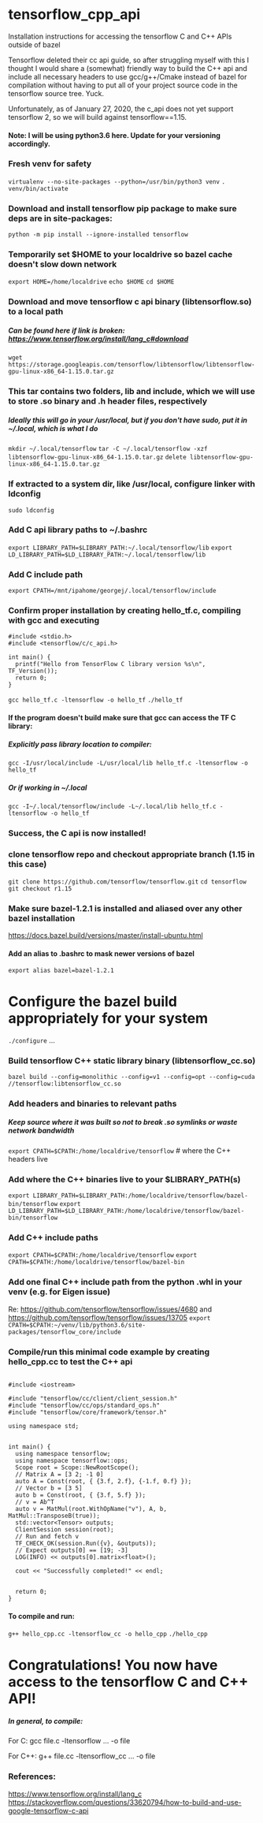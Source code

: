 # tensorflow_cpp_api
Installation instructions for accessing the tensorflow C and C++ APIs outside of bazel


Tensorflow deleted their cc api guide, so after struggling myself with this
I thought I would share a (somewhat) friendly way to build the C++ api and include all
necessary headers to use gcc/g++/Cmake instead of bazel for compilation without having to 
put all of your project source code in the tensorflow source tree.  Yuck.


Unfortunately, as of January 27, 2020, the c_api does not yet support tensorflow 2, so we will
build against tensorflow==1.15.


#### Note: I will be using python3.6 here.  Update for your versioning accordingly.


### Fresh venv for safety
`virtualenv --no-site-packages --python=/usr/bin/python3 venv`
`. venv/bin/activate`


### Download and install tensorflow pip package to make sure deps are in site-packages:
`python -m pip install --ignore-installed tensorflow`



### Temporarily set $HOME to your localdrive so bazel cache doesn't slow down network
`export HOME=/home/localdrive`
`echo $HOME`
`cd $HOME`


### Download and move tensorflow c api binary (libtensorflow.so) to a local path
##### Can be found here if link is broken: https://www.tensorflow.org/install/lang_c#download
`wget https://storage.googleapis.com/tensorflow/libtensorflow/libtensorflow-gpu-linux-x86_64-1.15.0.tar.gz`


### This tar contains two folders, lib and include, which we will use to store .so binary and .h header files, respectively
##### Ideally this will go in your /usr/local, but if you don't have sudo, put it in ~/.local, which is what I do
`mkdir ~/.local/tensorflow`
`tar -C ~/.local/tensorflow -xzf libtensorflow-gpu-linux-x86_64-1.15.0.tar.gz`
`delete libtensorflow-gpu-linux-x86_64-1.15.0.tar.gz`


### If extracted to a system dir, like /usr/local, configure linker with ldconfig
`sudo ldconfig`


### Add C api library paths to ~/.bashrc
`export LIBRARY_PATH=$LIBRARY_PATH:~/.local/tensorflow/lib`
`export LD_LIBRARY_PATH=$LD_LIBRARY_PATH:~/.local/tensorflow/lib`

### Add C include path
`export CPATH=/mnt/ipahome/georgej/.local/tensorflow/include`


### Confirm proper installation by creating hello_tf.c, compiling with gcc and executing
```{c}
#include <stdio.h>
#include <tensorflow/c/c_api.h>

int main() {
  printf("Hello from TensorFlow C library version %s\n", TF_Version());
  return 0;
}
```

`gcc hello_tf.c -ltensorflow -o hello_tf`
`./hello_tf`

#### If the program doesn't build make sure that gcc can access the TF C library:
##### Explicitly pass library location to compiler:
`gcc -I/usr/local/include -L/usr/local/lib hello_tf.c -ltensorflow -o hello_tf`
##### Or if working in ~/.local
`gcc -I~/.local/tensorflow/include -L~/.local/lib hello_tf.c -ltensorflow -o hello_tf`

### Success, the C api is now installed!



### clone tensorflow repo and checkout appropriate branch (1.15 in this case)
`git clone https://github.com/tensorflow/tensorflow.git`
`cd tensorflow`
`git checkout r1.15`


### Make sure bazel-1.2.1 is installed and aliased over any other bazel installation
https://docs.bazel.build/versions/master/install-ubuntu.html

#### Add an alias to .bashrc to mask newer versions of bazel
`export alias bazel=bazel-1.2.1`

# Configure the bazel build appropriately for your system
`./configure`
...

### Build tensorflow  C++ static library binary (libtensorflow_cc.so)
`bazel build --config=monolithic --config=v1 --config=opt --config=cuda //tensorflow:libtensorflow_cc.so`

### Add headers and binaries to relevant paths
##### Keep source where it was built so not to break .so symlinks or waste network bandwidth
`export CPATH=$CPATH:/home/localdrive/tensorflow` # where the C++ headers live


### Add where the C++ binaries live to your $LIBRARY_PATH(s)
`export LIBRARY_PATH=$LIBRARY_PATH:/home/localdrive/tensorflow/bazel-bin/tensorflow`
`export LD_LIBRARY_PATH=$LD_LIBRARY_PATH:/home/localdrive/tensorflow/bazel-bin/tensorflow`


### Add C++ include paths
`export CPATH=$CPATH:/home/localdrive/tensorflow`
`export CPATH=$CPATH:/home/localdrive/tensorflow/bazel-bin`

### Add one final C++ include path from the python .whl in your venv (e.g. for Eigen issue) 
Re: https://github.com/tensorflow/tensorflow/issues/4680 and https://github.com/tensorflow/tensorflow/issues/13705
`export CPATH=$CPATH:~/venv/lib/python3.6/site-packages/tensorflow_core/include`


### Compile/run this minimal code example by creating hello_cpp.cc to test the C++ api
```{c++}

#include <iostream>

#include "tensorflow/cc/client/client_session.h"
#include "tensorflow/cc/ops/standard_ops.h"
#include "tensorflow/core/framework/tensor.h"

using namespace std;


int main() {
  using namespace tensorflow;
  using namespace tensorflow::ops;
  Scope root = Scope::NewRootScope();
  // Matrix A = [3 2; -1 0]
  auto A = Const(root, { {3.f, 2.f}, {-1.f, 0.f} });
  // Vector b = [3 5]
  auto b = Const(root, { {3.f, 5.f} });
  // v = Ab^T
  auto v = MatMul(root.WithOpName("v"), A, b, MatMul::TransposeB(true));
  std::vector<Tensor> outputs;
  ClientSession session(root);
  // Run and fetch v
  TF_CHECK_OK(session.Run({v}, &outputs));
  // Expect outputs[0] == [19; -3]
  LOG(INFO) << outputs[0].matrix<float>();

  cout << "Successfully completed!" << endl;


  return 0;
}
```


#### To compile and run:
`g++ hello_cpp.cc -ltensorflow_cc -o hello_cpp`
`./hello_cpp`


# Congratulations!  You now have access to the tensorflow C and C++ API!

##### In general, to compile:
For C:
gcc file.c -ltensorflow ... -o file

For C++:
g++ file.cc -ltensorflow_cc ... -o file



### References: 
https://www.tensorflow.org/install/lang_c
https://stackoverflow.com/questions/33620794/how-to-build-and-use-google-tensorflow-c-api
